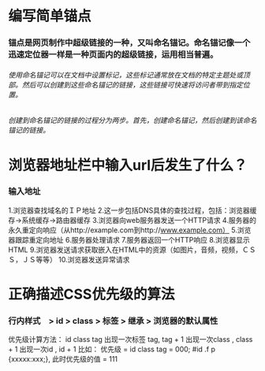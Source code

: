 # 编写简单锚点
### 锚点是网页制作中超级链接的一种，又叫命名锚记。命名锚记像一个迅速定位器一样是一种页面内的超级链接，运用相当普遍。
###### 使用命名锚记可以在文档中设置标记，这些标记通常放在文档的特定主题处或顶部。然后可以创建到这些命名锚记的链接，这些链接可快速将访问者带到指定位置。
###### 创建到命名锚记的链接的过程分为两步。首先，创建命名锚记，然后创建到该命名锚记的链接。

# 浏览器地址栏中输入url后发生了什么？
### 输入地址
  1.浏览器查找域名的ＩＰ地址
  2.这一步包括DNS具体的查找过程，包括：浏览器缓存->系统缓存->路由器缓存
  3.浏览器向web服务器发送一个HTTP请求
  4.服务器的永久重定向响应（从http://example.com到http://www.example.com）
  5.浏览器跟踪重定向地址
  6.服务器处理请求
  7.服务器返回一个HTTP响应
  8.浏览器显示HTML
  9.浏览器发送请求获取嵌入在HTML中的资源（如图片，音频，视频，ＣＳＳ，ＪＳ等等）
  10.浏览器发送异常请求
  
# 正确描述CSS优先级的算法
### 行内样式　> id > class > 标签 > 继承 > 浏览器的默认属性
  优先级计算方法：
  id class  tag
  出现一次标签 tag, tag + 1
  出现一次class  , class + 1
  出现一次id , id + 1
  比如： 优先级 = id class tag = 000;
  #id .f  p {xxxxx:xxx;}, 此时优先级的值 = 111

